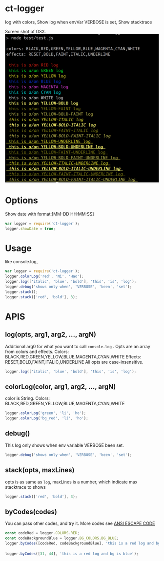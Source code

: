 # ct-logger
log with colors,
Show log when envVar VERBOSE is set,
Show stacktrace

Screen shot of OSX.
![alt tag](./screenshot_OSX.png)

# Options
Show date with format:[MM-DD HH:MM:SS]
```js
var logger = require('ct-logger');
logger.showDate = true;
```
# Usage
like console.log,
```js
var logger = require('ct-logger');
logger.colorLog('red', 'Ni', 'Hao');
logger.log(['italic', 'blue', 'bold'], 'this', 'is', 'log');
logger.debug('shows only when', 'VERBOSE', 'been', 'set');
logger.stack();
logger.stack(['red', 'bold'], 3);
```
# APIS

## log(opts, arg1, arg2, ..., argN)
Additional arg0 for what you want to call `console.log` .
Opts are an array from colors and effects.
Colors: BLACK,RED,GREEN,YELLOW,BLUE,MAGENTA,CYAN,WHITE
Effects: RESET,BOLD,FAINT,ITALIC,UNDERLINE
All opts are case-insensitive.

```js
logger.log(['italic', 'blue', 'bold'], 'this', 'is', 'log');
```

## colorLog(color, arg1, arg2, ..., argN)
color is String.
Colors: BLACK,RED,GREEN,YELLOW,BLUE,MAGENTA,CYAN,WHITE
```js
logger.colorLog('green', 'li', 'ho');
logger.colorLog('bg_red', 'li', 'ho');
```

## debug()
This log only shows when env variable VERBOSE been set.
```js
logger.debug('shows only when', 'VERBOSE', 'been', 'set');
```
## stack(opts, maxLines)
opts is as same as `log`, maxLines is a number, which indicate max stacktrace to shows
```js
logger.stack(['red', 'bold'], 3);
```

## byCodes(codes)
You can pass other codes, and try it.
More codes see [ANSI ESCAPE CODE](https://en.wikipedia.org/wiki/ANSI_escape_code)
```js
const codeRed = logger.COLORS.RED;
const codeBackgroundBlue = logger.BG_COLORS.BG_BLUE;
logger.byCodes([codeRed, codeBackgroundBlue], 'this is a red log and bg is blue');

logger.byCodes([31, 44], 'this is a red log and bg is blue');
```
